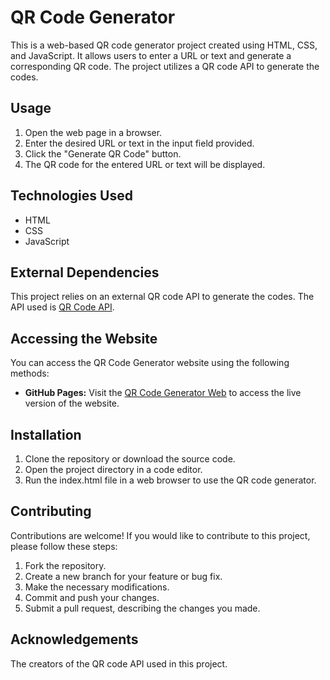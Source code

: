 # QR Code Generator

This is a web-based QR code generator project created using HTML, CSS, and JavaScript. It allows users to enter a URL or text and generate a corresponding QR code. The project utilizes a QR code API to generate the codes.

## Usage

1. Open the web page in a browser.
2. Enter the desired URL or text in the input field provided.
3. Click the "Generate QR Code" button.
4. The QR code for the entered URL or text will be displayed.

## Technologies Used

- HTML
- CSS
- JavaScript

## External Dependencies

This project relies on an external QR code API to generate the codes. The API used is [QR Code API](https://goqr.me/api/).

## Accessing the Website

You can access the QR Code Generator website using the following methods:

- **GitHub Pages:** Visit the [QR Code Generator Web](https://parimala-katasani.github.io/qr-code-generator/) to access the live version of the website.


## Installation

1. Clone the repository or download the source code.
2. Open the project directory in a code editor.
3. Run the index.html file in a web browser to use the QR code generator.

## Contributing

Contributions are welcome! If you would like to contribute to this project, please follow these steps:

1. Fork the repository.
2. Create a new branch for your feature or bug fix.
3. Make the necessary modifications.
4. Commit and push your changes.
5. Submit a pull request, describing the changes you made.


## Acknowledgements
The creators of the QR code API used in this project.

